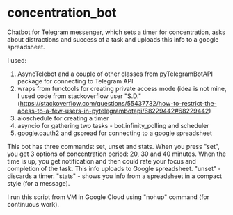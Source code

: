 # concentration_bot
Chatbot for Telegram messenger, which sets a timer for concentration, asks about distractions and success of a task and uploads this info to a google spreadsheet.

I used:
1. AsyncTelebot and a couple of other classes from pyTelegramBotAPI package for connecting to Telegram API
2. wraps from functools for creating private access mode (idea is not mine, I used code from stackoverflow user "S.D." (https://stackoverflow.com/questions/55437732/how-to-restrict-the-acess-to-a-few-users-in-pytelegrambotapi/68229442#68229442)
3. aioschedule for creating a timer
4. asyncio for gathering two tasks - bot.infinity_polling and scheduler
5. google.oauth2 and gspread for connecting to a google spreadsheet

This bot has three commands: set, unset and stats. When you press "set", you get 3 options of concentration period: 20, 30 and 40 minutes. When the time is up, you get notification and then could rate your focus and completion of the task. This info uploads to Google spreadsheet. "unset" - discards a timer. "stats" - shows you info from a spreadsheet in a compact style (for a message).

I run this script from VM in Google Cloud using "nohup" command (for continuous work).
